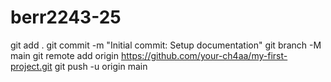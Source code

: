 # berr2243-25
git add .
git commit -m "Initial commit: Setup documentation"
git branch -M main 
git remote add origin https://github.com/your-ch4aa/my-first-project.git
git push -u origin main
